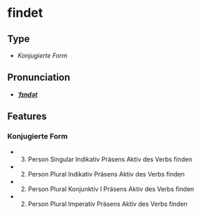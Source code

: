 # findet
## Type
- _Konjugierte Form_
## Pronunciation
- **_[ˈfɪndət](https://commons.wikimedia.org/wiki/File:De-findet.ogg)_**
## Features
### Konjugierte Form
-  3. Person Singular Indikativ Präsens Aktiv des Verbs finden
-  2. Person Plural Indikativ Präsens Aktiv des Verbs finden
-  2. Person Plural Konjunktiv I Präsens Aktiv des Verbs finden
-  2. Person Plural Imperativ Präsens Aktiv des Verbs finden
